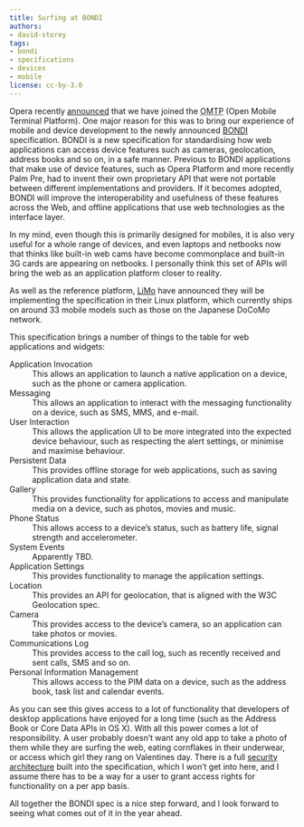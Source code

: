 ```yaml
---
title: Surfing at BONDI
authors:
- david-storey
tags:
- bondi
- specifications
- devices
- mobile
license: cc-by-3.0
---
```


Opera recently [announced](http://www.omtp.org/News/Display.aspx?Id=495dc323-7f21-483b-b097-013a7aae6de6) that we have joined the <abbr title="Open Mobile Terminal Platform">OMTP</abbr> (Open Mobile Terminal Platform). One major reason for this was to bring our experience of mobile and device development to the newly announced [BONDI](http://bondi.omtp.org/default.aspx) specification. BONDI is a new specification for standardising how web applications can access device features such as cameras, geolocation, address books and so on, in a safe manner. Previous to BONDI applications that make use of device features, such as Opera Platform and more recently Palm Pre, had to invent their own proprietary API that were not portable between different implementations and providers. If it becomes adopted, BONDI will improve the interoperability and usefulness of these features across the Web, and offline applications that use web technologies as the interface layer.

In my mind, even though this is primarily designed for mobiles, it is also very useful for a whole range of devices, and even laptops and netbooks now that thinks like built-in web cams have become commonplace and built-in 3G cards are appearing on netbooks. I personally think this set of APIs will bring the web as an application platform closer to reality.

As well as the reference platform, [LiMo](http://www.limofoundation.org/en/limo-press-releases/limo-foundation-endorses-omtp-bondi-specification-to-bring-web-2.0-applications-to-limo-handsets-3.html) have announced they will be implementing the specification in their Linux platform, which currently ships on around 33 mobile models such as those on the Japanese DoCoMo network.

This specification brings a number of things to the table for web applications and widgets:

<dl>
	<dt>Application Invocation</dt>
	<dd>This allows an application to launch a native application on a device, such as the phone or camera application.</dd>
	<dt>Messaging</dt>
	<dd>This allows an application to interact with the messaging functionality on a device, such as SMS, MMS, and e-mail.</dd>
	<dt>User Interaction</dt>
	<dd>This allows the application UI to be more integrated into the expected device behaviour, such as respecting the alert settings, or minimise and maximise behaviour.</dd>
	<dt>Persistent Data</dt>
	<dd>This provides offline storage for web applications, such as saving application data and state.</dd>
	<dt>Gallery</dt>
	<dd>This provides functionality for applications to access and manipulate media on a device, such as photos, movies and music.</dd>
	<dt>Phone Status</dt>
	<dd>This allows access to a device’s status, such as battery life, signal strength and accelerometer.</dd>
	<dt>System Events</dt>
	<dd>Apparently <abbr>TBD</abbr>.</dd>
	<dt>Application Settings</dt>
	<dd>This provides functionality to manage the application settings.</dd>
	<dt>Location</dt>
	<dd>This provides an API for geolocation, that is aligned with the W3C Geolocation spec.</dd>
	<dt>Camera</dt>
	<dd>This provides access to the device’s camera, so an application can take photos or movies.</dd>
	<dt>Communications Log</dt>
	<dd>This provides access to the call log, such as recently received and sent calls, SMS and so on.</dd>
	<dt>Personal  Information Management</dt>
	<dd>This allows access to the PIM data on a device, such as the address book, task list and calendar events.</dd>
</dl>

As you can see this gives access to a lot of functionality that developers of desktop applications have enjoyed for a long time (such as the Address Book or Core Data APIs in OS X). With all this power comes a lot of responsibility.  A user probably doesn’t want any old app to take a photo of them while they are surfing the web, eating cornflakes in their underwear, or access which girl they rang on Valentines day. There is a full [security architecture](http://bondi.omtp.org/AandS/default.aspx) built into the specification, which I won’t get into here, and I assume there has to be a way for a user to grant access rights for functionality on a per app basis.

All together the BONDI spec is a nice step forward, and I look forward to seeing what comes out of it in the year ahead.
